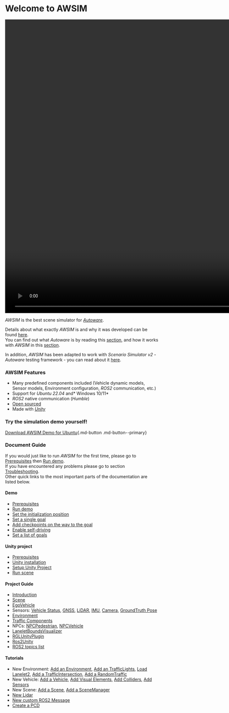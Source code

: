 # Welcome to AWSIM
<video width="1920" controls autoplay muted loop>
<source src="Introduction/AWSIM/awsim_video.mp4" type="video/mp4">
</video>

*AWSIM* is the best scene simulator for [*Autoware*](https://github.com/autowarefoundation/autoware).

Details about what exactly *AWSIM* is and why it was developed can be found [here](./Introduction/AWSIM/).<br> 
You can find out what *Autoware* is by reading this [section](./Introduction/Autoware/), and how it works with *AWSIM* in this [section](./Introduction/ConnectionWithAutoware/).

In addition, *AWSIM* has been adapted to work with *Scenario Simulator v2* - *Autoware* testing framework - you can read about it [here](./Introduction/ConnectionWithScenarioSimulator/).

### AWSIM Features 

- Many predefined components included (Vehicle dynamic models, Sensor models, Environment configuration, *ROS2* communication, etc.)
- Support for *Ubuntu 22.04* and* Windows 10/11*
- *ROS2* native communication (*Humble*)
- [Open sourced](https://github.com/tier4/AWSIM)
- Made with [*Unity*](https://unity.com/)

### Try the simulation demo yourself!
[Download AWSIM Demo for Ubuntu](https://github.com/tier4/AWSIM/releases/download/v1.1.0/AWSIM_v1.1.0.zip){.md-button .md-button--primary}

### Document Guide
If you would just like to run *AWSIM* for the first time, please go to [Prerequisites](./UserGuide/Installation/Prerequisites/) then [Run demo](./UserGuide/Installation/RunDemo/).<br>
If you have encountered any problems please go to section [Troubleshooting](./DeveloperGuide/TroubleShooting/).<br>
Other quick links to the most important parts of the documentation are listed below.

#### Demo
- [Prerequisites](./UserGuide/Installation/Prerequisites/) 
- [Run demo](./UserGuide/Installation/RunDemo/) 
- [Set the initialization position](./UserGuide/FirstSteps/SetTheInitializationPosition/)
- [Set a single goal](./UserGuide/FirstSteps/SetASingleGoal/)
- [Add checkpoints on the way to the goal](./UserGuide/FirstSteps/AddCheckpointsOnTheWayToTheGoal/) 
- [Enable self-driving](./UserGuide/FirstSteps/EnableSelf-driving/) 
- [Set a list of goals](./UserGuide/FirstSteps/SetAListOfGoals/) 
  
#### Unity project
- [Prerequisites](./UserGuide/BuildFromSource/Prerequisites/)
- [Unity installation ](./UserGuide/BuildFromSource/UnityInstallation/)
- [Setup Unity Project](./UserGuide/BuildFromSource/SetupUnityProject/)
- [Run scene](./UserGuide/BuildFromSource/RunScene/)

#### Project Guide
- [Introduction](./UserGuide/ProjectGuide/Introduction/)
- [Scene](./UserGuide/ProjectGuide/Components/Scene/)
- [EgoVehicle](./UserGuide/ProjectGuide/Components/EgoVehicle/)
- Sensors: [Vehicle Status](./UserGuide/ProjectGuide/Components/Sensors/VehicleStatus/), [GNSS](./UserGuide/ProjectGuide/Components/Sensors/Gnss/), [LiDAR](./UserGuide/ProjectGuide/Components/Sensors/Lidar/), [IMU](./UserGuide/ProjectGuide/Components/Sensors/Imu/), [Camera](./UserGuide/ProjectGuide/Components/Sensors/Camera/), [GroundTruth Pose](./UserGuide/ProjectGuide/Components/Sensors/GroundTruths/Pose/)
- [Environment](./UserGuide/ProjectGuide/Components/Environment/Environment/)
- [Traffic Components](./UserGuide/ProjectGuide/Components/Environment/TrafficComponents/)
- NPCs: [NPCPedestrian](./UserGuide/ProjectGuide/Components/NPCs/Pedestrian/), [NPCVehicle](./UserGuide/ProjectGuide/Components/NPCs/Vehicle/)
- [LaneletBoundsVisualizer](./UserGuide/ProjectGuide/Components/LaneletBoundsVisualizer/) 
- [RGLUnityPlugin](./UserGuide/ProjectGuide/ExternalLibraries/RGLUnityPlugin/)
- [Ros2Unity](./UserGuide/ProjectGuide/ExternalLibraries/Ros2Unity/)
- [ROS2 topics list](./UserGuide/ProjectGuide/Ros2TopicList/)

#### Tutorials
- New Environment: [Add an Environment](./DeveloperGuide/Tutorials/AddANewEnvironment/AddAnEnvironment/), [Add an TrafficLights](./DeveloperGuide/Tutorials/AddANewEnvironment/AddTrafficLights/), [Load Lanelet2](./DeveloperGuide/Tutorials/AddANewEnvironment/AddARandomTraffic/LoadItemsFromLanelet/), [Add a TrafficIntersection](./DeveloperGuide/Tutorials/AddANewEnvironment/AddARandomTraffic/AddATrafficIntersection/), [Add a RandomTraffic](./DeveloperGuide/Tutorials/AddANewEnvironment/AddARandomTraffic/AddARandomTrafficSimulatorScript/)
- New Vehicle: [Add a Vehicle](./DeveloperGuide/Tutorials/AddANewVehicle/AddAVehicle/), [Add Visual Elements](./DeveloperGuide/Tutorials/AddANewVehicle/AddVisualElements/), [Add Colliders](./DeveloperGuide/Tutorials/AddANewVehicle/AddColliders/), [Add Sensors](./DeveloperGuide/Tutorials/AddANewVehicle/AddSensors/)
- New Scene: [Add a Scene](./DeveloperGuide/Tutorials/AddANewScene/AddANewScene/), [Add a SceneManager](./DeveloperGuide/Tutorials/AddANewScene/AddASceneManager/)
- [New Lidar](./DeveloperGuide/Tutorials/AddANewLiDARModel/)
- [New custom ROS2 Message](./DeveloperGuide/Tutorials/AddACustomMessage/)
- [Create a PCD](./DeveloperGuide/Tutorials/CreateAPCDFromMesh/)
